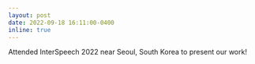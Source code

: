 ```yaml
---
layout: post
date: 2022-09-18 16:11:00-0400
inline: true 
---
```


Attended InterSpeech 2022 near Seoul, South Korea to present our work!

